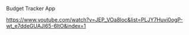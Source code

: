 Budget Tracker App 

https://www.youtube.com/watch?v=JEP_VOa8loc&list=PLJY7Huvi0ogP-wt_e7ddeGUAJl65-6ltO&index=1